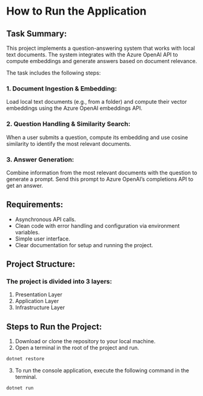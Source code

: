 # How to Run the Application

## Task Summary:

This project implements a question-answering system that works with local text documents. 
The system integrates with the Azure OpenAI API to compute embeddings and generate answers based on document relevance.

The task includes the following steps:

### 1. Document Ingestion & Embedding:
Load local text documents (e.g., from a folder) and compute their vector embeddings using the Azure OpenAI embeddings API.

### 2. Question Handling & Similarity Search:
When a user submits a question, compute its embedding and use cosine similarity to identify the most relevant documents.

### 3. Answer Generation:
Combine information from the most relevant documents with the question to generate a prompt. Send this prompt to Azure OpenAI’s completions API to get an answer.

## Requirements:
 - Asynchronous API calls.
 - Clean code with error handling and configuration via environment variables.
 - Simple user interface.
 - Clear documentation for setup and running the project.

## Project Structure:

### The project is divided into 3 layers:

 1. Presentation Layer
 2. Application Layer
 3. Infrastructure Layer

## Steps to Run the Project:

 1. Download or clone the repository to your local machine.
 2. Open a terminal in the root of the project and run.
 ````bash
 dotnet restore
````
 3. To run the console application, execute the following command in the terminal.
 ````bash
dotnet run
````
